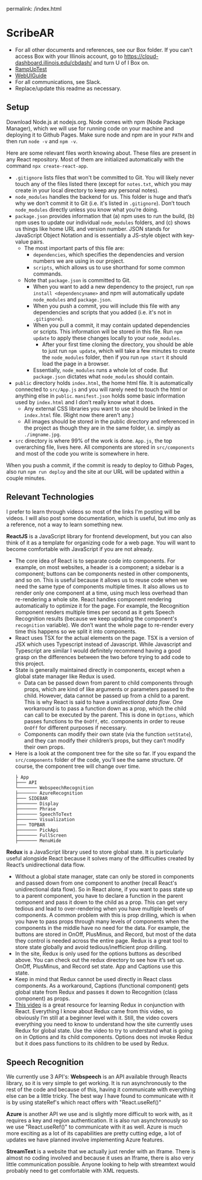 permalink: /index.html
# ScribeAR

* For all other documents and references, see our Box folder. If you can't access Box with your Illinois account, go to https://cloud-dashboard.illinois.edu/cbdash/ and turn U of I Box on.
* [RampUpTest](./Readme/WalkThroughGuide.md)
* [WebUIGuide](./Readme/WebUIGuide.md)
* For all communications, see Slack.
* Replace/update this readme as necessary.

## Setup

Download Node.js at nodejs.org. Node comes with npm (Node Package Manager), which we will use for running code on your machine and deploying it to Github Pages. Make sure node and npm are in your `PATH` and then run `node -v` and `npm -v`.

Here are some relevant files worth knowing about. These files are present in any React repository. Most of them are initialized automatically with the command `npx create-react-app`.
* `.gitignore` lists files that won't be committed to Git. You will likely never touch any of the files listed there (except for `notes.txt`, which you may create in your local directory to keep any personal notes).
* `node_modules` handles the backend for us. This folder is huge and that’s why we don’t commit it to Git (i.e. it's listed in `.gitignore`). Don’t touch `node_modules` directly unless you know what you’re doing.
* `package.json` provides information that (a) npm uses to run the build, (b) npm uses to update our individual `node_modules` folders, and (c) shows us things like home URL and version number. JSON stands for JavaScript Object Notation and is essentially a JS-style object with key-value pairs.
     * The most important parts of this file are:
          * `dependencies`, which specifies the dependencies and version numbers we are using in our project.
          * `scripts`, which allows us to use shorthand for some common commands.
     * Note that `package.json` is committed to Git.
          * When you want to add a new dependency to the project, run `npm install <dependencyname>` and npm will automatically update `node_modules` and `package.json`.
          * When you push a commit, you will include this file with any dependencies and scripts that you added (i.e. it's not in `.gitignore`).
          * When you pull a commit, it may contain updated dependencies or scripts. This information will be stored in this file. Run `npm update` to apply these changes locally to your `node_modules`.
               * After your first time cloning the directory, you should be able to just run `npm update`, which will take a few minutes to create the `node_modules` folder, then if you run `npm start` it should load the page in a browser.
          * Essentially, `node_modules` runs a whole lot of code. But `package.json` dictates what `node_modules` should contain.
* `public` directory holds `index.html`, the home html file. It is automatically connected to `src/App.js` and you will rarely need to touch the html or anything else in `public`. `manifest.json` holds some basic information used by `index.html` and I don’t really know what it does.
     * Any external CSS libraries you want to use should be linked in the `index.html` file. (Right now there aren't any.)
     * All images should be stored in the public directory and referenced in the project as though they are in the same folder, i.e. simply as `./imgname.jpg`.
* `src` directory is where 99% of the work is done. `App.js`, the top overarching file, lives here. All components are stored in `src/components` and most of the code you write is somewhere in here.

When you push a commit, if the commit is ready to deploy to Github Pages, also run `npm run deploy` and the site at our URL will be updated within a couple minutes.

## Relevant Technologies

I prefer to learn through videos so most of the links I'm posting will be videos. I will also post some documentation, which is useful, but imo only as a reference, not a way to learn something new.

**ReactJS** is a JavaScript library for frontend development, but you can also think of it as a template for organizing code for a web page. You will want to become comfortable with JavaScript if you are not already.
* The core idea of React is to separate code into components. For example, on most websites, a header is a component; a sidebar is a component; buttons can be components nested in other components, and so on. This is useful because it allows us to reuse code when we need the same type of components multiple times. It also allows us to render only one component at a time, using much less overhead than re-rendering a whole site. React handles component rendering automatically to optimize it for the page. For example, the Recognition component renders multiple times per second as it gets Speech Recognition results (because we keep updating the component's `recognition` variable). We don’t want the whole page to re-render every time this happens so we split it into components.
* React uses TSX for the actual elements on the page. TSX is a version of JSX which uses Typescript instead of Javascript. While Javascript and Typescript are similar I would definitely recommend having a good grasp on the differences between the two before trying to add code to this project.
* State is generally maintained directly in components, except when a global state manager like Redux is used.
     * Data can be passed down from parent to child components through props, which are kind of like arguments or parameters passed to the child. However, data cannot be passed up from a child to a parent. This is why React is said to have a *unidirectional data flow*. One workaround is to pass a function down as a prop, which the child can call to be executed by the parent. This is done in `Options`, which passes functions to the `OnOff`, etc. components in order to reuse `OnOff` for different purposes if necessary.
     * Components can modify their own state (via the function `setState`), and they can modify their children’s props, but they can’t modify their own props.
* Here is a look at the component tree for the site so far. If you expand the `src/components` folder of the code, you’ll see the same structure. Of course, the component tree will change over time.
     ```
     ├ App
     ├─── API
     └─────── WebspeechRecognition
     ├─────── AzureRecognition
     ├─── SIDEBAR
     ├─────── Display
     ├─────── Phrase
     ├─────── SpeechToText
     ├─────── Visualization
     ├─── TOPBAR
     ├─────── PickApi
     ├─────── FullScreen
     ├─────── MenuHide
     ```
**Redux** is a JavaScript library used to store global state. It is particularly useful alongside React because it solves many of the difficulties created by React’s unidirectional data flow.
* Without a global state manager, state can only be stored in components and passed down from one component to another (recall React's unidirectional data flow). So in React alone, if you want to pass state up to a parent component, you have to declare a function in the parent component and pass it down to the child as a prop. This can get very tedious and lead to over-rendering when you have multiple levels of components. A common problem with this is prop drilling, which is when you have to pass props through many levels of components when the components in the middle have no need for the data. For example, the buttons are stored in OnOff, PlusMinus, and Record, but most of the data they control is needed across the entire page. Redux is a great tool to store state globally and avoid tedious/inefficient prop drilling.
* In the site, Redux is only used for the options buttons as described above. You can check out the redux directory to see how it’s set up. OnOff, PlusMinus, and Record set state. App and Captions use this state.
* Keep in mind that Redux cannot be used directly in React class components. As a workaround, Captions (functional component) gets global state from Redux and passes it down to Recognition (class component) as props.
* [This video](https://www.youtube.com/watch?v=CVpUuw9XSjY) is a great resource for learning Redux in conjunction with React. Everything I know about Redux came from this video, so obviously I’m still at a beginner level with it. Still, the video covers everything you need to know to understand how the site currently uses Redux for global state. Use the video to try to understand what is going on in Options and its child components. Options does not invoke Redux but it does pass functions to its children to be used by Redux.
## Speech Recognition

We currently use 3 API's:
**Webspeech** is an API available through Reacts library, so it is very simple to get working. It is run asynchronously to the rest of the code and because of this, having it communicate with everything else can be a little tricky. The best way I have found to communicate with it is by using stateRef's which react offers with "React.useRef()"

**Azure** is another API we use and is slightly more difficult to work with, as it requires a key and region authentication. It is also run asynchronously so we use "React.useRef()" to communicate with it as well. Azure is much more exciting as a lot of its capabilities are pretty cutting edge, a lot of updates we have planned involve implementing Azure features.

**StreamText** is a website that we actually just render with an Iframe. There is almost no coding involved and because it uses an Iframe, there is also very little communication possible. Anyone looking to help with streamtext would probably need to get comfortable with XML requests.

